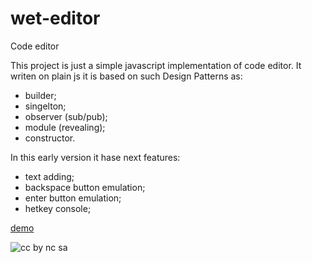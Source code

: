 # wet-editor
Code editor

This project is just a simple javascript implementation of code editor. It writen on plain js it is based on such Design Patterns as:
- builder;
- singelton;
- observer (sub/pub);
- module (revealing);
- constructor. 

In this early version it hase next features:
- text adding;
- backspace button emulation;
- enter button emulation;
- hetkey console;

[demo](http://codepen.io/Ceditvodu/full/ZWgOrO/)

![cc by nc sa](https://licensebuttons.net/l/by-nc-sa/3.0/88x31.png)
